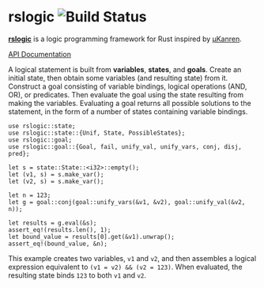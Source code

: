 # rslogic ![Build Status](https://travis-ci.org/kulibali/rslogic.svg?branch=master)

**[rslogic](https://github.com/kulibali/rslogic)** is a logic programming framework
for Rust inspired by [µKanren](https://github.com/jasonhemann/microKanren).

[API Documentation](https://kulibali.github.io/rslogic)

A logical statement is built from **variables**, **states**, and **goals**.
Create an initial state, then obtain some variables (and resulting state) from it.
Construct a goal consisting of variable bindings, logical operations (AND, OR), or
predicates.  Then evaluate the goal using the state resulting from making the variables.
Evaluating a goal returns all possible solutions to the statement, in the form of
a number of states containing variable bindings.

```
use rslogic::state;
use rslogic::state::{Unif, State, PossibleStates};
use rslogic::goal;
use rslogic::goal::{Goal, fail, unify_val, unify_vars, conj, disj, pred};

let s = state::State::<i32>::empty();
let (v1, s) = s.make_var();
let (v2, s) = s.make_var();

let n = 123;
let g = goal::conj(goal::unify_vars(&v1, &v2), goal::unify_val(&v2, n));

let results = g.eval(&s);
assert_eq!(results.len(), 1);
let bound_value = results[0].get(&v1).unwrap();
assert_eq!(bound_value, &n);
```

This example creates two variables, `v1` and `v2`, and then assembles a logical expression
equivalent to `(v1 = v2) && (v2 = 123)`.  When evaluated, the resulting state binds `123` to
both `v1` and `v2`.
